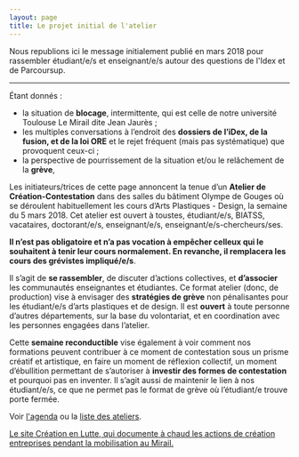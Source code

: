 ```yaml
---
layout: page
title: Le projet initial de l'atelier
---
```


Nous republions ici le message initialement publié en mars 2018 pour rassembler étudiant/e/s et enseignant/e/s autour des questions de l'Idex et de Parcoursup.

---

Étant donnés : 
* la situation de **blocage**, intermittente, qui est celle de notre université Toulouse Le Mirail dite Jean Jaurès ; 
* les multiples conversations à l’endroit des **dossiers de l’iDex, de la fusion, et de la loi ORE** et le rejet fréquent (mais pas systématique) que provoquent ceux-ci ; 
* la perspective de pourrissement de la situation et/ou le relâchement de la **grève**,

Les initiateurs/trices de cette page annoncent la tenue d’un **Atelier de Création-Contestation** dans des salles du bâtiment Olympe de Gouges où se déroulent habituellement les cours d’Arts Plastiques - Design, la semaine du 5 mars 2018.
Cet atelier est ouvert à toustes, étudiant/e/s, BIATSS, vacataires, doctorant/e/s, enseignant/e/s, enseignant/e/s-chercheurs/ses. 

**Il n’est pas obligatoire et n’a pas vocation à empêcher celleux qui le souhaitent à tenir leur cours normalement. En revanche, il remplacera les cours des grévistes impliqué/e/s**.

Il s’agit de **se rassembler**, de discuter d’actions collectives, et **d’associer** les communautés enseignantes et étudiantes.
Ce format atelier (donc, de production) vise à envisager des **stratégies de grève** non pénalisantes pour les étudiant/e/s d’arts plastiques et de design. Il est **ouvert** à toute personne d’autres départements, sur la base du volontariat, et en coordination avec les personnes engagées dans l’atelier.

Cette **semaine reconductible** vise également à voir comment nos formations peuvent contribuer à ce moment de contestation sous un prisme créatif et artistique, en faire un moment de réflexion collectif, un moment d’ébullition permettant de s’autoriser à **investir des formes de contestation** et pourquoi pas en inventer. Il s’agit aussi de maintenir le lien à nos étudiant/e/s, ce que ne permet pas le format de grève où l’étudiant/e trouve porte fermée.

Voir <a href="../programme/">l'agenda</a> ou la <a href="ateliers">liste des ateliers</a>.

<a href="https://facouverte.wixsite.com/creationenlutte">Le site Création en Lutte, qui documente à chaud les actions de création entreprises pendant la mobilisation au Mirail.</a>
